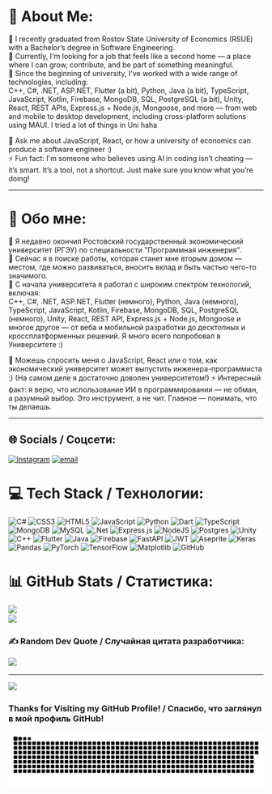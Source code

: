 # 💫 About Me:
🔭 I recently graduated from Rostov State University of Economics (RSUE) with a Bachelor’s degree in Software Engineering.  
🤝 Currently, I'm looking for a job that feels like a second home — a place where I can grow, contribute, and be part of something meaningful.  
🌱 Since the beginning of university, I’ve worked with a wide range of technologies, including:  
C++, C#, .NET, ASP.NET, Flutter (a bit), Python, Java (a bit), TypeScript, JavaScript, Kotlin, Firebase, MongoDB, SQL, PostgreSQL (a bit), Unity, React, REST APIs, Express.js + Node.js, Mongoose, and more — from web and mobile to desktop development, including cross-platform solutions using MAUI. I tried a lot of things in Uni haha

💬 Ask me about JavaScript, React, or how a university of economics can produce a software engineer :)  
⚡ Fun fact: I'm someone who believes using AI in coding isn’t cheating — it’s smart. It’s a tool, not a shortcut. Just make sure you know what you’re doing!

---

# 💫 Обо мне:
🔭 Я недавно окончил Ростовский государственный экономический университет (РГЭУ) по специальности "Программная инженерия".  
🤝 Сейчас я в поиске работы, которая станет мне вторым домом — местом, где можно развиваться, вносить вклад и быть частью чего-то значимого.  
🌱 С начала университета я работал с широким спектром технологий, включая:  
C++, C#, .NET, ASP.NET, Flutter (немного), Python, Java (немного), TypeScript, JavaScript, Kotlin, Firebase, MongoDB, SQL, PostgreSQL (немного), Unity, React, REST API, Express.js + Node.js, Mongoose и многое другое — от веба и мобильной разработки до десктопных и кроссплатформенных решений. Я много всего попробовал в Университете :)

💬 Можешь спросить меня о JavaScript, React или о том, как экономический университет может выпустить инженера-программиста :)  (На самом деле я достаточно доволен университетом!)
⚡ Интересный факт: я верю, что использование ИИ в программировании — не обман, а разумный выбор. Это инструмент, а не чит. Главное — понимать, что ты делаешь.

---

## 🌐 Socials / Соцсети:
[![Instagram](https://img.shields.io/badge/Instagram-%23E4405F.svg?logo=Instagram&logoColor=white)](https://instagram.com/punkedhella) [![email](https://img.shields.io/badge/Email-D14836?logo=gmail&logoColor=white)](mailto:salituder@gmail.com) 

# 💻 Tech Stack / Технологии:
![C#](https://img.shields.io/badge/c%23-%23239120.svg?style=for-the-badge&logo=csharp&logoColor=white) 
![CSS3](https://img.shields.io/badge/css3-%231572B6.svg?style=for-the-badge&logo=css3&logoColor=white) 
![HTML5](https://img.shields.io/badge/html5-%23E34F26.svg?style=for-the-badge&logo=html5&logoColor=white) 
![JavaScript](https://img.shields.io/badge/javascript-%23323330.svg?style=for-the-badge&logo=javascript&logoColor=%23F7DF1E) 
![Python](https://img.shields.io/badge/python-3670A0?style=for-the-badge&logo=python&logoColor=ffdd54) 
![Dart](https://img.shields.io/badge/dart-%230175C2.svg?style=for-the-badge&logo=dart&logoColor=white) 
![TypeScript](https://img.shields.io/badge/typescript-%23007ACC.svg?style=for-the-badge&logo=typescript&logoColor=white) 
![MongoDB](https://img.shields.io/badge/MongoDB-%234ea94b.svg?style=for-the-badge&logo=mongodb&logoColor=white) 
![MySQL](https://img.shields.io/badge/mysql-4479A1.svg?style=for-the-badge&logo=mysql&logoColor=white) 
![.Net](https://img.shields.io/badge/.NET-5C2D91?style=for-the-badge&logo=.net&logoColor=white) 
![Express.js](https://img.shields.io/badge/express.js-%23404d59.svg?style=for-the-badge&logo=express&logoColor=%2361DAFB) 
![NodeJS](https://img.shields.io/badge/node.js-6DA55F?style=for-the-badge&logo=node.js&logoColor=white) 
![Postgres](https://img.shields.io/badge/postgres-%23316192.svg?style=for-the-badge&logo=postgresql&logoColor=white) 
![Unity](https://img.shields.io/badge/unity-%23000000.svg?style=for-the-badge&logo=unity&logoColor=white) 
![C++](https://img.shields.io/badge/c++-%2300599C.svg?style=for-the-badge&logo=c%2B%2B&logoColor=white) 
![Flutter](https://img.shields.io/badge/Flutter-%2302569B.svg?style=for-the-badge&logo=Flutter&logoColor=white) 
![Java](https://img.shields.io/badge/java-%23ED8B00.svg?style=for-the-badge&logo=openjdk&logoColor=white) 
![Firebase](https://img.shields.io/badge/firebase-a08021?style=for-the-badge&logo=firebase&logoColor=ffcd34) 
![FastAPI](https://img.shields.io/badge/FastAPI-005571?style=for-the-badge&logo=fastapi) 
![JWT](https://img.shields.io/badge/JWT-black?style=for-the-badge&logo=JSON%20web%20tokens) 
![Aseprite](https://img.shields.io/badge/Aseprite-FFFFFF?style=for-the-badge&logo=Aseprite&logoColor=#7D929E) 
![Keras](https://img.shields.io/badge/Keras-%23D00000.svg?style=for-the-badge&logo=Keras&logoColor=white) 
![Pandas](https://img.shields.io/badge/pandas-%23150458.svg?style=for-the-badge&logo=pandas&logoColor=white) 
![PyTorch](https://img.shields.io/badge/PyTorch-%23EE4C2C.svg?style=for-the-badge&logo=PyTorch&logoColor=white) 
![TensorFlow](https://img.shields.io/badge/TensorFlow-%23FF6F00.svg?style=for-the-badge&logo=TensorFlow&logoColor=white) 
![Matplotlib](https://img.shields.io/badge/Matplotlib-%23ffffff.svg?style=for-the-badge&logo=Matplotlib&logoColor=black) 
![GitHub](https://img.shields.io/badge/github-%23121011.svg?style=for-the-badge&logo=github&logoColor=white)

# 📊 GitHub Stats / Статистика:
![](https://nirzak-streak-stats.vercel.app/?user=salituder&theme=dark&hide_border=true)<br/>
![](https://github-readme-stats.vercel.app/api/top-langs/?username=salituder&theme=dark&hide_border=true&include_all_commits=true&count_private=false&layout=compact)

### ✍️ Random Dev Quote / Случайная цитата разработчика:
![](https://quotes-github-readme.vercel.app/api?type=horizontal&theme=dark)

---
[![](https://visitcount.itsvg.in/api?id=salituder&icon=0&color=0)](https://visitcount.itsvg.in)

### Thanks for Visiting my GitHub Profile! / Спасибо, что заглянул в мой профиль GitHub!

<p align="center">
<img src="https://github.com/salituder/salituder/blob/main/github-contribution-grid-snake-dark.svg">
</p>
